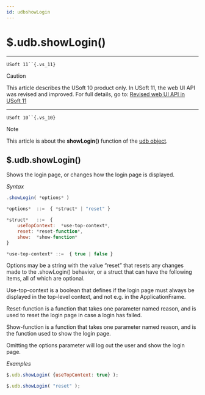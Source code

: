 ```yaml
---
id: udbshowLogin
---
```


# $.udb.showLogin()



----

`USoft 11``{.vs_11}`

> [!CAUTION]
> This article describes the USoft 10 product only.
> In USoft 11, the web UI API was revised and improved. For full details, go to:
> [Revised web UI API in USoft 11](/docs/Web%20and%20app%20UIs/UDB%20udb/Revised%20web%20UI%20API%20in%20USoft%2011.md)

----

`USoft 10``{.vs_10}`

> [!NOTE]
> This article is about the **showLogin()** function of the [udb object](/docs/Web%20and%20app%20UIs/UDB%20udb).

## **$.udb.showLogin()**

Shows the login page, or changes how the login page is displayed.

*Syntax*

```js
.showLogin( *options* )

*options*  ::=  { *struct* | "reset" }

*struct*   ::=  {
    useTopContext:  *use-top-context*,
    reset: *reset-function*,
    show:  *show-function*
}

*use-top-context* ::=  { true | false }
```

Options may be a string with the value “reset” that resets any changes made to the .showLogin() behavior, or a struct that can have the following items, all of which are optional.

Use-top-context is a boolean that defines if the login page must always be displayed in the top-level context, and not e.g. in the ApplicationFrame.

Reset-function is a function that takes one parameter named reason, and is used to reset the login page in case a login has failed.

Show-function is a function that takes one parameter named reason, and is the function used to show the login page.

Omitting the options parameter will log out the user and show the login page.

*Examples*

```js
$.udb.showLogin( {useTopContext: true} );
```

```js
$.udb.showLogin( "reset" );
```

 